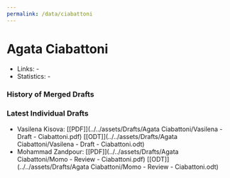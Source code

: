 ```yaml
---
permalink: /data/ciabattoni
---
```


# Agata Ciabattoni
- Links: -
- Statistics: -

### History of Merged Drafts

### Latest Individual Drafts
- Vasilena Kisova: [\[PDF\]](../../assets/Drafts/Agata Ciabattoni/Vasilena - Draft - Ciabattoni.pdf) [\[ODT\]](../../assets/Drafts/Agata Ciabattoni/Vasilena - Draft - Ciabattoni.odt)
- Mohammad Zandpour: [\[PDF\]](../../assets/Drafts/Agata Ciabattoni/Momo - Review - Ciabattoni.pdf) [\[ODT\]](../../assets/Drafts/Agata Ciabattoni/Momo - Review - Ciabattoni.odt)
